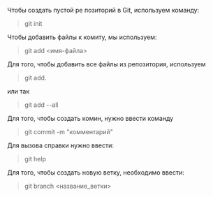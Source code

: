 Чтобы создать пустой ре позиторий в Git, используем команду:
> git init  


Чтобы добавить файлы к комиту, мы используем:  
> git add  <имя-файла>

Для того, чтобы добавить все файлы из репозитория, используем  
>git add.  

или так
>git add --all

Для того, чтобы создать комин, нужно ввести команду 

>git commit -m "комментарий"

Для вызова справки нужно ввести:
>git help

Для того, чтобы создать новую ветку, необходимо ввести: 
>git branch <название_ветки>

